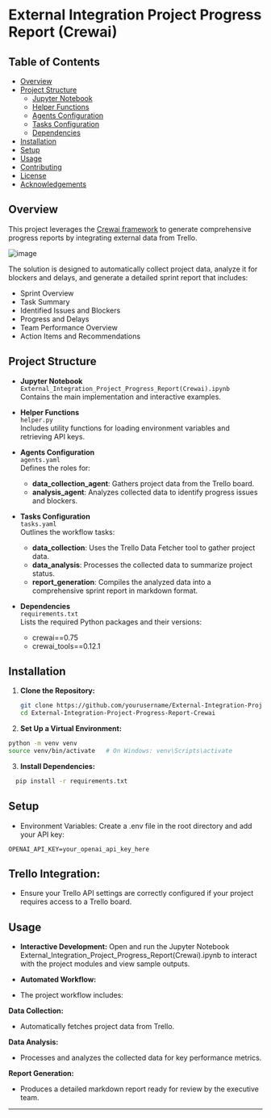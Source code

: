 # External Integration Project Progress Report (Crewai)

## Table of Contents
- [Overview](#overview)
- [Project Structure](#project-structure)
  - [Jupyter Notebook](#jupyter-notebook)
  - [Helper Functions](#helper-functions)
  - [Agents Configuration](#agents-configuration)
  - [Tasks Configuration](#tasks-configuration)
  - [Dependencies](#dependencies)
- [Installation](#installation)
- [Setup](#setup)
- [Usage](#usage)
- [Contributing](#contributing)
- [License](#license)
- [Acknowledgements](#acknowledgements)

## Overview
This project leverages the [Crewai framework](https://pypi.org/project/crewai/) to generate comprehensive progress reports by integrating external data from Trello. 

![image](https://github.com/user-attachments/assets/b1ac69cd-c368-4487-85f8-5d975dd05ef7)


The solution is designed to automatically collect project data, analyze it for blockers and delays, and generate a detailed sprint report that includes:
- Sprint Overview
- Task Summary
- Identified Issues and Blockers
- Progress and Delays
- Team Performance Overview
- Action Items and Recommendations

## Project Structure
- **Jupyter Notebook**  
  `External_Integration_Project_Progress_Report(Crewai).ipynb`  
  Contains the main implementation and interactive examples.

- **Helper Functions**  
  `helper.py`  
  Includes utility functions for loading environment variables and retrieving API keys.

- **Agents Configuration**  
  `agents.yaml`  
  Defines the roles for:
  - **data_collection_agent**: Gathers project data from the Trello board.
  - **analysis_agent**: Analyzes collected data to identify progress issues and blockers.

- **Tasks Configuration**  
  `tasks.yaml`  
  Outlines the workflow tasks:
  - **data_collection**: Uses the Trello Data Fetcher tool to gather project data.
  - **data_analysis**: Processes the collected data to summarize project status.
  - **report_generation**: Compiles the analyzed data into a comprehensive sprint report in markdown format.

- **Dependencies**  
  `requirements.txt`  
  Lists the required Python packages and their versions:
  - crewai==0.75
  - crewai_tools==0.12.1

## Installation
1. **Clone the Repository:**
   ```bash
   git clone https://github.com/yourusername/External-Integration-Project-Progress-Report-Crewai.git
   cd External-Integration-Project-Progress-Report-Crewai

2. **Set Up a Virtual Environment:**
```bash
python -m venv venv
source venv/bin/activate   # On Windows: venv\Scripts\activate
```
3. **Install Dependencies:**
 ```bash
   pip install -r requirements.txt
```

## Setup
- Environment Variables:
Create a .env file in the root directory and add your API key:
```
OPENAI_API_KEY=your_openai_api_key_here
```
## Trello Integration:
- Ensure your Trello API settings are correctly configured if your project requires access to a Trello board.

 ## Usage
- **Interactive Development:**
Open and run the Jupyter Notebook External_Integration_Project_Progress_Report(Crewai).ipynb to interact with the project modules and view sample outputs.

- **Automated Workflow:**
- The project workflow includes:

**Data Collection:** 
- Automatically fetches project data from Trello.

**Data Analysis:**
- Processes and analyzes the collected data for key performance metrics.
  
**Report Generation:**
- Produces a detailed markdown report ready for review by the executive team.


-----------------------------------------------------------------------------------------------------------------------------------------------------------------------------------------
